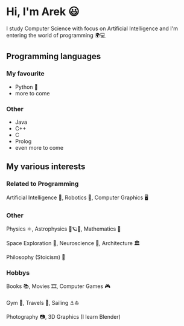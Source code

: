 # Hi, I'm Arek 😃
I study Computer Science with focus on Artificial Intelligence and I'm entering the world of programming 🌍💻

## Programming languages
### My favourite
- Python 🐍
- more to come

### Other
- Java
- C++
- C
- Prolog
- even more to come

## My various interests
### Related to Programming

Artificial Intelligence 👾, Robotics 🤖, Computer Graphics 🖥️

### Other

Physics ⚛️, Astrophysics 🔭🪐🌌, Mathematics 🧮

Space Exploration 🚀, Neuroscience 🧠, Architecture 🏛️

Philosophy (Stoicism) 📜

### Hobbys
Books 📚, Movies 🎞️, Computer Games 🎮

Gym 💪, Travels 🧭, Sailing ⚓⛵

Photography 📷, 3D Graphics (I learn Blender)
